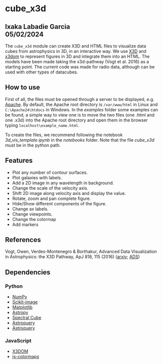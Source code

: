 # cube_x3d
Ixaka Labadie Garcia<br/>
05/02/2024
---
The `cube_x3d` module can create X3D and HTML files to visualize data cubes from astrophysics in 3D, in an interactive way. We use [X3D](https://www.web3d.org/x3d/what-x3d) and [x3dom](https://www.web3d.org/x3d/what-x3d) to represent figures in 3D and integrate them into an HTML. The models have been made taking the x3d-pathway (Vogt et al. 2016) as a starting point. The current code was made for radio data, although can be used with other types of datacubes.

## How to use
First of all, the files must be opened through a server to be displayed, e.g. [Apache](https://httpd.apache.org/). By default, the Apache root directory is `/var/www/html` in Linux and `C:\Apache24\htdocs` in Windows. In the *examples* folder some examples can be found, a simple way to view one is to move the two files (one .html and one .x3d) into the Apache root directory and open them in the browser typing `localhost\example_name.html`.

To create the files, we recommend following the notebook *3d_vis_template.ipynb* in the *notebooks* folder. Note that the file *cube_x3d* must be in the python path.

## Features
- Plot any number of contour surfaces.
- Plot galaxies with labels.
- Add a 2D image in any wavelength in background.
- Change the scale of the velocity axis.
- Shift 2D image along velocity axis and display the value.
- Rotate, zoom and pan complete figure.
- Hide/Show different components of the figure.
- Change ax labels.
- Change viewpoints.
- Change the colormap
- Add markers

## References
Vogt, Owen, Verdes-Montenegro & Borthakur, Advanced Data Visualization in Astrophysics: the X3D Pathway, ApJ 818, 115 (2016) ([arxiv](http://arxiv.org/abs/1510.02796); [ADS](http://adsabs.harvard.edu/abs/2015arXiv151002796V))

## Dependencies
### Python
- [NumPy](https://numpy.org/) 
- [Scikit-image](https://scikit-image.org/)
- [Matplotlib](https://matplotlib.org/)
- [Astropy](https://www.astropy.org/)
- [Spectral Cube](https://github.com/radio-astro-tools/spectral-cube.git)
- [Astroquery](https://github.com/astropy/astroquery)
- [Astroquery](https://scipy.org/)
### JavaScript
- [X3DOM](https://www.x3dom.org/)
- [js-colormaps](https://github.com/timothygebhard/js-colormaps)
